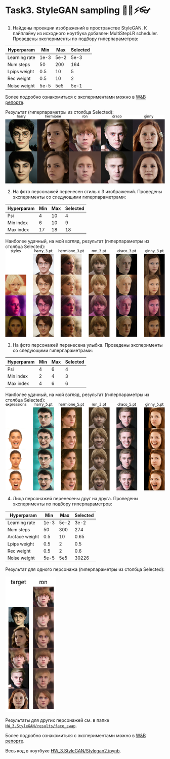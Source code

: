 # Task3. StyleGAN sampling 👦🏻⚡👓

1. Найдены проекции изображений в пространстве StyleGAN. К пайплайну из исходного ноутбука добавлен MultiStepLR scheduler. Проведены эксперименты по подбору гиперпараметров:

|Hyperparam|Min|Max|Selected
|---|---|---|---|
|Learning rate|1e-3|5e-2|5e-3|
|Num steps|50|200|164|
|Lpips weight|0.5|10|5|
|Rec weight|0.5|10|2|
|Noise weight|5e-5|5e5|5e-1|

Более подробно ознакомиться с экспериментами можно в [W&B репорте](https://wandb.ai/missmarshal22/deep-gen-hw3/reports/StyleGAN2-latent-space-projections--Vmlldzo3MzUwNTU1).

Результат (гиперпараметры из столбца Selected):
![projections](https://github.com/anna-marshalova/deep_gen_models_course/blob/homework_3/HW_3.StyleGAN/results/best_params_projections.png)

2. На фото персонажей перенесен стиль с 3 изображений. Проведены эксперименты со следующими гиперпараметрами:

|Hyperparam|Min|Max|Selected
|---|---|---|---|
|Psi|4|10|4|
|Min index|6|10|9|
|Max index|17|18|18|

Наиболее удачный, на мой взгляд, результат (гиперпараметры из столбца Selected):
![style](https://github.com/anna-marshalova/deep_gen_models_course/blob/homework_3/HW_3.StyleGAN/results/best_params_style.png)


3. На фото персонажей перенесена улыбка. Проведены эксперименты со следующими гиперпараметрами:

|Hyperparam|Min|Max|Selected
|---|---|---|---|
|Psi|4|6|4|
|Min index|2|4|3|
|Max index|4|6|6|

Наиболее удачный, на мой взгляд, результат (гиперпараметры из столбца Selected):
![expressions](https://github.com/anna-marshalova/deep_gen_models_course/blob/homework_3/HW_3.StyleGAN/results/best_params_expressions.png)

4. Лица персонажей перенесены друг на друга. Проведены эксперименты по подбору гиперпараметров:

|Hyperparam|Min|Max|Selected
|---|---|---|---|
|Learning rate|1e-3|5e-2|3e-2|
|Num steps|50|300|274|
|Arcface weight|0.5|10|0.65|
|Lpips weight|0.5|2|0.5|
|Rec weight|0.5|2|0.6|
|Noise weight|5e-5|5e5|30226|

Результат для одного персонажа (гиперпараметры из столбца Selected):

![projections](https://github.com/anna-marshalova/deep_gen_models_course/blob/homework_3/HW_3.StyleGAN/results/face_swap/ron_best_params_projections.png)

Результаты для других персонажей см. в папке [`HW_3.StyleGAN/results/face_swap`](https://github.com/anna-marshalova/deep_gen_models_course//blob/homework_3/HW_3.StyleGAN/results/face_swap).

Более подробно ознакомиться с экспериментами можно в [W&B репорте](https://wandb.ai/missmarshal22/deep-gen-hw3-faceswap/reports/StyleGAN2-Arcface-Face-Swap--Vmlldzo3MzUwNzIy).

Весь код в ноутбуке [HW_3.StyleGAN/Stylegan2.ipynb](https://github.com/anna-marshalova/deep_gen_models_course/blob/homework_3//HW_3.StyleGAN/Stylegan2.ipynb).
